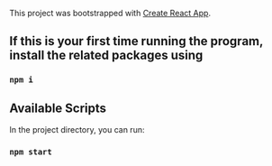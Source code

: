 This project was bootstrapped with [Create React App](https://github.com/facebook/create-react-app).

## If this is your first time running the program, install the related packages using

### `npm i`

## Available Scripts

In the project directory, you can run:

### `npm start`


